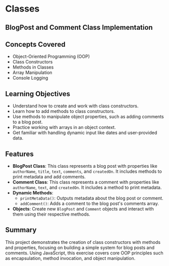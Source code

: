 # Classes

## BlogPost and Comment Class Implementation

## Concepts Covered

- Object-Oriented Programming (OOP)
- Class Constructors
- Methods in Classes
- Array Manipulation
- Console Logging

## Learning Objectives

- Understand how to create and work with class constructors.
- Learn how to add methods to class constructors.
- Use methods to manipulate object properties, such as adding comments to a blog post.
- Practice working with arrays in an object context.
- Get familiar with handling dynamic input like dates and user-provided data.

## Features

- **BlogPost Class**: This class represents a blog post with properties like `authorName`, `title`, `text`, `comments`, and `createdOn`. It includes methods to print metadata and add comments.
- **Comment Class**: This class represents a comment with properties like `authorName`, `text`, and `createdOn`. It includes a method to print metadata.
- **Dynamic Methods**:
  - `printMetaData()`: Outputs metadata about the blog post or comment.
  - `addComment()`: Adds a comment to the blog post's comments array.
- **Objects**: Create new `BlogPost` and `Comment` objects and interact with them using their respective methods.

## Summary

This project demonstrates the creation of class constructors with methods and properties, focusing on building a simple system for blog posts and comments. Using JavaScript, this exercise covers core OOP principles such as encapsulation, method invocation, and object manipulation.
